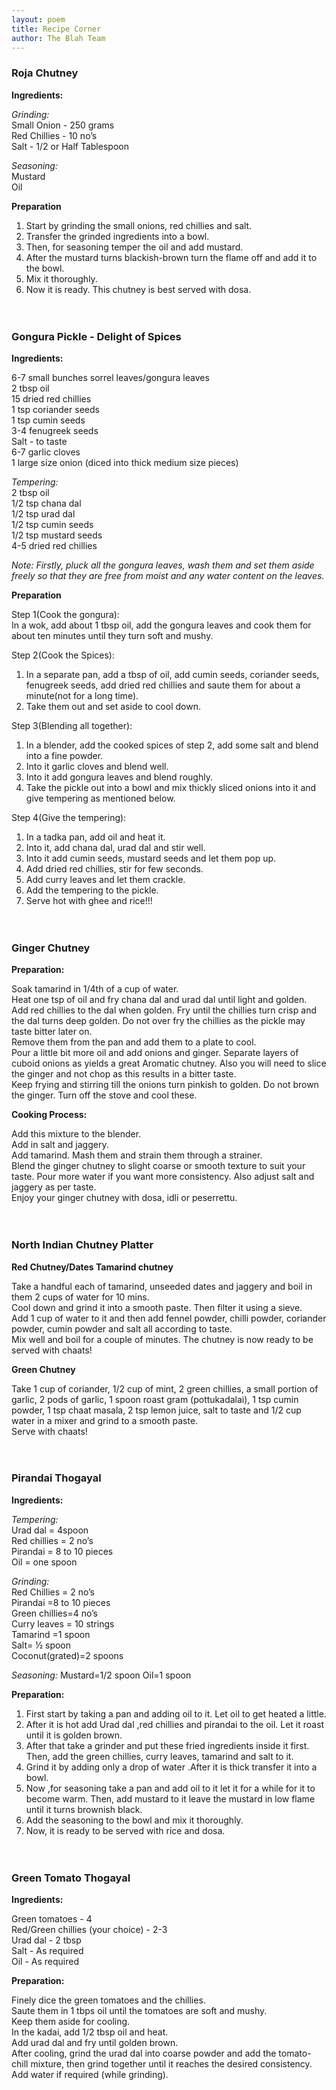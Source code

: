 ```yaml
---
layout: poem
title: Recipe Corner
author: The Blah Team
---
```


### Roja Chutney
**Ingredients:**  

_Grinding:_  
Small Onion - 250 grams  
Red Chillies - 10 no’s  
Salt - 1/2 or Half Tablespoon  

_Seasoning:_  
Mustard  
Oil  

**Preparation**  

1) Start by grinding the small onions, red chillies and salt.  
2) Transfer the grinded ingredients into a bowl.  
3) Then, for seasoning temper the oil and add mustard.  
4) After the mustard turns blackish-brown turn the flame off and add it to the bowl.  
5) Mix it thoroughly.  
6) Now it is ready. This chutney is best served with dosa.
<br><br><br>

### Gongura Pickle - Delight of Spices  

**Ingredients:**  

6-7 small bunches sorrel leaves/gongura leaves  
2 tbsp oil  
15 dried red chillies  
1 tsp coriander seeds  
1 tsp cumin seeds  
3-4 fenugreek seeds  
Salt - to taste  
6-7 garlic cloves  
1 large size onion (diced into thick medium size pieces)  

_Tempering:_  
2 tbsp oil  
1/2 tsp chana dal  
1/2 tsp urad dal  
1/2 tsp cumin seeds  
1/2 tsp mustard seeds  
4-5 dried red chillies  

_Note: Firstly, pluck all the gongura leaves, wash them and set them aside freely so that they are free from moist and any water content on the leaves._  

**Preparation**  

Step 1(Cook the gongura):  
In a wok, add about 1 tbsp oil, add the gongura leaves and cook them for about ten minutes until they turn soft and mushy.  

Step 2(Cook the Spices):  
1) In a separate pan, add a tbsp of oil, add cumin seeds, coriander seeds, fenugreek seeds, add dried red chillies and saute them for about a minute(not for a long time).  
2) Take them out and set aside to cool down.  

Step 3(Blending all together):  
1) In a blender, add the cooked spices of step 2, add some salt and blend into a fine powder.  
2) Into it garlic cloves and blend well.  
3) Into it add gongura leaves and blend roughly.  
4) Take the pickle out into a bowl and mix thickly sliced onions into it and give tempering as mentioned below.  

Step 4(Give the tempering):  
1) In a tadka pan, add oil and heat it.  
2) Into it, add chana dal, urad dal and stir well.  
3) Into it add cumin seeds, mustard seeds and let them pop up.  
4) Add dried red chillies, stir for few seconds.  
5) Add curry leaves and let them crackle.  
6) Add the tempering to the pickle.  
7) Serve hot with ghee and rice!!!
<br><br><br>

### Ginger Chutney  

**Preparation:**  

Soak tamarind in 1/4th of a cup of water.  
Heat one tsp of oil and fry chana dal and urad dal until light and golden.  
Add red chillies to the dal when golden. Fry until the chillies turn crisp and the dal turns deep golden. Do not over fry the chillies as the pickle may taste bitter later on.  
Remove them from the pan and add them to a plate to cool.  
Pour a little bit more oil and add onions and ginger. Separate layers of cuboid onions as yields a great Aromatic chutney. Also you will need to slice the ginger and not chop as this results in a bitter taste.  
Keep frying and stirring till the onions turn pinkish to golden. Do not brown the ginger. Turn off the stove and cool these.  

**Cooking Process:**  

Add this mixture to the blender.  
Add in salt and jaggery.  
Add tamarind. Mash them and strain them through a strainer.  
Blend the ginger chutney to slight coarse or smooth texture to suit your taste. Pour more water if you want more consistency. Also adjust salt and jaggery as per taste.  
Enjoy your ginger chutney with dosa, idli or peserrettu.
<br><br><br>

### North Indian Chutney Platter  

**Red Chutney/Dates Tamarind chutney**  

Take a handful each of tamarind, unseeded dates and jaggery and boil in them 2 cups of water for 10 mins.  
Cool down and grind it into a smooth paste. Then filter it using a sieve.  
Add 1 cup of water to it and then add fennel powder, chilli powder, coriander powder, cumin powder and salt all according to taste.  
Mix well and boil for a couple of minutes. The chutney is now ready to be served with chaats! 

**Green Chutney**  

Take 1 cup of coriander, 1/2 cup of mint, 2 green chillies, a small portion of garlic, 2 pods of garlic, 1 spoon roast gram (pottukadalai), 1 tsp cumin powder, 1 tsp chaat masala, 2 tsp lemon juice, salt to taste and 1/2 cup water in a mixer and grind to a smooth paste.  
Serve with chaats!
<br><br><br>

### Pirandai Thogayal  

**Ingredients:**  

_Tempering:_  
Urad dal = 4spoon  
Red chillies = 2 no’s  
Pirandai = 8 to 10 pieces  
Oil = one spoon  

_Grinding:_  
Red Chillies = 2 no’s  
Pirandai =8 to 10 pieces  
Green chillies=4 no’s  
Curry leaves = 10 strings  
Tamarind =1 spoon  
Salt= ½ spoon  
Coconut(grated)=2 spoons  

_Seasoning:_ Mustard=1/2 spoon Oil=1 spoon  

**Preparation:**  

1) First start by taking a pan and adding oil to it. Let oil to get heated a little.  
2) After it is hot add Urad dal ,red chillies and pirandai to the oil. Let it roast until it is golden brown.  
3) After that take a grinder and put these fried ingredients inside it first. Then, add the green chillies, curry leaves, tamarind and salt to it.  
4) Grind it by adding only a drop of water .After it is thick transfer it into a bowl.  
5) Now ,for seasoning take a pan and add oil to it let it for a while for it to become warm. Then, add mustard to it leave the mustard in low flame until it turns brownish black.  
6) Add the seasoning to the bowl and mix it thoroughly.  
7) Now, it is ready to be served with rice and dosa.
<br><br><br>

### Green Tomato Thogayal  

**Ingredients:**  

Green tomatoes - 4  
Red/Green chillies (your choice) - 2-3  
Urad dal - 2 tbsp  
Salt - As required  
Oil - As required  

**Preparation:**  

Finely dice the green tomatoes and the chillies.  
Saute them in 1 tbps oil until the tomatoes are soft and mushy.  
Keep them aside for cooling.  
In the kadai, add 1/2 tbsp oil and heat.  
Add urad dal and fry until golden brown.  
After cooling, grind the urad dal into coarse powder and add the tomato-chill mixture, then grind together until it reaches the desired consistency.  
Add water if required (while grinding).